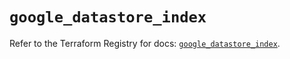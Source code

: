 # `google_datastore_index`

Refer to the Terraform Registry for docs: [`google_datastore_index`](https://registry.terraform.io/providers/hashicorp/google-beta/5.40.0/docs/resources/google_datastore_index).
